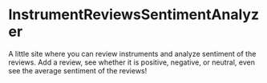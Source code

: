 # InstrumentReviewsSentimentAnalyzer
A little site where you can review instruments and analyze sentiment of the reviews. Add a review, see whether it is positive, negative, or neutral, even see the average sentiment of the reviews!
